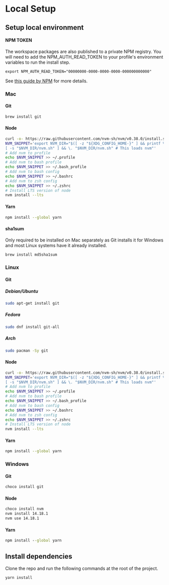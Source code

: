 # Local Setup

## Setup local environment

#### NPM TOKEN

The workspace packages are also published to a private NPM registry.
You will need to add the NPM_AUTH_READ_TOKEN to your profile's environment variables to run the install step.

```
export NPM_AUTH_READ_TOKEN="00000000-0000-0000-0000-000000000000"
```

See [this guide by NPM](https://blog.npmjs.org/post/118393368555/deploying-with-npm-private-modules) for more details.

### Mac

#### Git

```bash
brew install git
```

#### Node

```bash
curl -o- https://raw.githubusercontent.com/nvm-sh/nvm/v0.38.0/install.sh | bash
NVM_SNIPPET='export NVM_DIR="$([ -z "${XDG_CONFIG_HOME-}" ] && printf %s "${HOME}/.nvm" || printf %s "${XDG_CONFIG_HOME}/nvm")"
[ -s "$NVM_DIR/nvm.sh" ] && \. "$NVM_DIR/nvm.sh" # This loads nvm"'
# Add nvm to profile
echo $NVM_SNIPPET >> ~/.profile
# Add nvm to bash profile
echo $NVM_SNIPPET >> ~/.bash_profile
# Add nvm to bash config
echo $NVM_SNIPPET >> ~/.bashrc
# Add nvm to zsh config
echo $NVM_SNIPPET >> ~/.zshrc
# Install LTS version of node
nvm install --lts
```

#### Yarn

```bash
npm install --global yarn
```

#### sha1sum

Only required to be installed on Mac separately as Git installs it for Windows and most Linux systems have it already installed.

```bash
brew install md5sha1sum
```

### Linux

#### Git

##### Debian/Ubuntu

```bash
sudo apt-get install git
```

##### Fedora

```bash
sudo dnf install git-all
```

##### Arch

```bash
sudo pacman -Sy git
```

#### Node

```bash
curl -o- https://raw.githubusercontent.com/nvm-sh/nvm/v0.38.0/install.sh | bash
NVM_SNIPPET='export NVM_DIR="$([ -z "${XDG_CONFIG_HOME-}" ] && printf %s "${HOME}/.nvm" || printf %s "${XDG_CONFIG_HOME}/nvm")"
[ -s "$NVM_DIR/nvm.sh" ] && \. "$NVM_DIR/nvm.sh" # This loads nvm"'
# Add nvm to profile
echo $NVM_SNIPPET >> ~/.profile
# Add nvm to bash profile
echo $NVM_SNIPPET >> ~/.bash_profile
# Add nvm to bash config
echo $NVM_SNIPPET >> ~/.bashrc
# Add nvm to zsh config
echo $NVM_SNIPPET >> ~/.zshrc
# Install LTS version of node
nvm install --lts
```

#### Yarn

```bash
npm install --global yarn
```

### Windows

#### Git

```cmd
choco install git
```

#### Node

```cmd
choco install nvm
nvm install 14.18.1
nvm use 14.18.1
```

#### Yarn

```cmd
npm install --global yarn
```

## Install dependencies

Clone the repo and run the following commands at the root of the project.

```shell
yarn install
```
